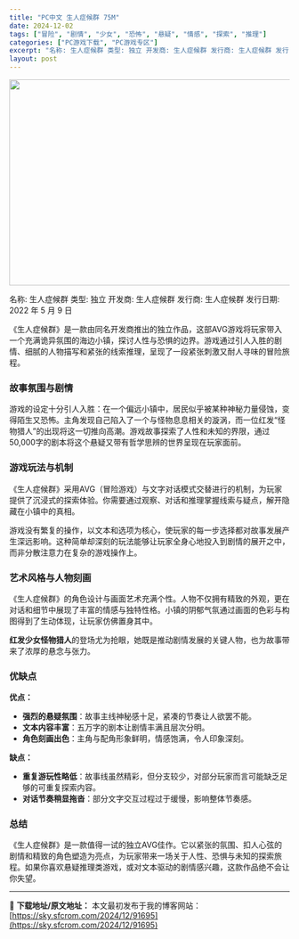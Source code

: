 ```yaml
---
title: "PC中文 生人症候群 75M"
date: 2024-12-02
tags: ["冒险", "剧情", "少女", "恐怖", "悬疑", "情感", "探索", "推理"]
categories: ["PC游戏下载", "PC游戏专区"]
excerpt: "名称: 生人症候群 类型: 独立 开发商: 生人症候群 发行商: 生人症候群 发行日期: 2022 年 5 月 9 日 《生人症候群》是一款由同名开发商推出的独立作品，这部AVG游戏将玩家带入一个充满诡异氛围的海边小镇，探讨人性与恐惧的边界。游戏通过引人入胜的剧情、细腻的人物描写和紧张的线索推理，呈&hellip;"
layout: post
---
```


<img class="aligncenter size-full wp-image-91697" src="https://sky.sfcrom.com/wp-content/uploads/2024/12/2024120202065769.webp" alt="" width="660" height="370" />

名称: 生人症候群
类型: 独立
开发商: 生人症候群
发行商: 生人症候群
发行日期: 2022 年 5 月 9 日

《生人症候群》是一款由同名开发商推出的独立作品，这部AVG游戏将玩家带入一个充满诡异氛围的海边小镇，探讨人性与恐惧的边界。游戏通过引人入胜的剧情、细腻的人物描写和紧张的线索推理，呈现了一段紧张刺激又耐人寻味的冒险旅程。
<h3><strong>故事氛围与剧情</strong></h3>
游戏的设定十分引人入胜：在一个偏远小镇中，居民似乎被某种神秘力量侵蚀，变得陌生又恐怖。主角发现自己陷入了一个与怪物息息相关的漩涡，而一位红发“怪物猎人”的出现将这一切推向高潮。游戏故事探索了人性和未知的界限，通过50,000字的剧本将这个悬疑又带有哲学思辨的世界呈现在玩家面前。
<h3><strong>游戏玩法与机制</strong></h3>
《生人症候群》采用AVG（冒险游戏）与文字对话模式交替进行的机制，为玩家提供了沉浸式的探索体验。你需要通过观察、对话和推理掌握线索与疑点，解开隐藏在小镇中的真相。

游戏没有繁复的操作，以文本和选项为核心，使玩家的每一步选择都对故事发展产生深远影响。这种简单却深刻的玩法能够让玩家全身心地投入到剧情的展开之中，而非分散注意力在复杂的游戏操作上。
<h3><strong>艺术风格与人物刻画</strong></h3>
《生人症候群》的角色设计与画面艺术充满个性。人物不仅拥有精致的外观，更在对话和细节中展现了丰富的情感与独特性格。小镇的阴郁气氛通过画面的色彩与构图得到了生动体现，让玩家仿佛置身其中。

<strong>红发少女怪物猎人</strong>的登场尤为抢眼，她既是推动剧情发展的关键人物，也为故事带来了浓厚的悬念与张力。
<h3><strong>优缺点</strong></h3>
<strong>优点：</strong>
<ul>
 	<li><strong>强烈的悬疑氛围</strong>：故事主线神秘感十足，紧凑的节奏让人欲罢不能。</li>
 	<li><strong>文本内容丰富</strong>：五万字的剧本让剧情丰满且层次分明。</li>
 	<li><strong>角色刻画出色</strong>：主角与配角形象鲜明，情感饱满，令人印象深刻。</li>
</ul>
<strong>缺点：</strong>
<ul>
 	<li><strong>重复游玩性略低</strong>：故事线虽然精彩，但分支较少，对部分玩家而言可能缺乏足够的可重复探索内容。</li>
 	<li><strong>对话节奏稍显拖沓</strong>：部分文字交互过程过于缓慢，影响整体节奏感。</li>
</ul>
<h3><strong>总结</strong></h3>
《生人症候群》是一款值得一试的独立AVG佳作。它以紧张的氛围、扣人心弦的剧情和精致的角色塑造为亮点，为玩家带来一场关于人性、恐惧与未知的探索旅程。如果你喜欢悬疑推理类游戏，或对文本驱动的剧情感兴趣，这款作品绝不会让你失望。

---
📖 **下载地址/原文地址：** 本文最初发布于我的博客网站：[https://sky.sfcrom.com/2024/12/91695](https://sky.sfcrom.com/2024/12/91695)
